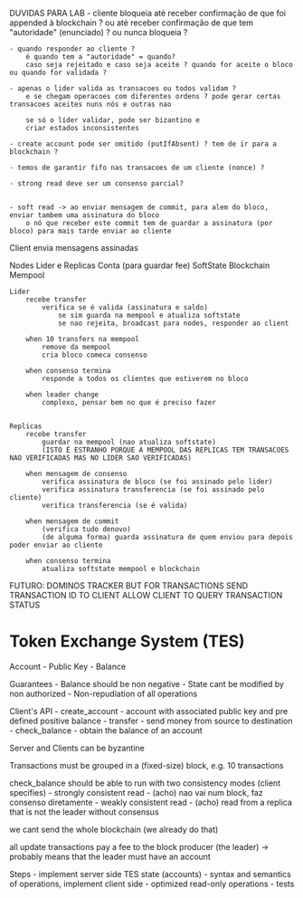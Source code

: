 DUVIDAS PARA LAB
    - cliente bloqueia até receber confirmação de que foi appended à blockchain ?
        ou até receber confirmação de que tem "autoridade" (enunciado) ?
        ou nunca bloqueia ?

    - quando responder ao cliente ? 
        é quando tem a "autoridade" = quando?
        caso seja rejeitado e caso seja aceite ? quando for aceite o bloco ou quando for validada ?

    - apenas o lider valida as transacoes ou todos validam ? 
        e se chegam operacoes com diferentes ordens ? pode gerar certas transacoes aceites nuns nós e outras nao

        se só o líder validar, pode ser bizantino e
        criar estados inconsistentes

    - create account pode ser omitido (putIfAbsent) ? tem de ir para a blockchain ?

    - temos de garantir fifo nas transacoes de um cliente (nonce) ? 

    - strong read deve ser um consenso parcial?
        

    - soft read -> ao enviar mensagem de commit, para alem do bloco, enviar tambem uma assinatura do bloco
        o nó que receber este commit tem de guardar a assinatura (por bloco) para mais tarde enviar ao cliente

Client
    envia mensagens assinadas

Nodes
    Lider e Replicas
        Conta (para guardar fee)
        SoftState
        Blockchain
        Mempool

    Lider
        recebe transfer
            verifica se é valida (assinatura e saldo)
                se sim guarda na mempool e atualiza softstate
                se nao rejeita, broadcast para nodes, responder ao client
        
        when 10 transfers na mempool
            remove da mempool
            cria bloco comeca consenso

        when consenso termina
            responde a todos os clientes que estiverem no bloco

        when leader change
            complexo, pensar bem no que é preciso fazer

        
    Replicas
        recebe transfer
            guardar na mempool (nao atualiza softstate)
            (ISTO É ESTRANHO PORQUE A MEMPOOL DAS REPLICAS TEM TRANSACOES NAO VERIFICADAS MAS NO LIDER SAO VERIFICADAS)

        when mensagem de consenso
            verifica assinatura de bloco (se foi assinado pelo lider)
            verifica assinatura transferencia (se foi assinado pelo cliente)
            verifica transferencia (se é valida)

        when mensagem de commit
            (verifica tudo denovo)
            (de alguma forma) guarda assinatura de quem enviou para depois poder enviar ao cliente

        when consenso termina
            atualiza softstate mempool e blockchain


FUTURO:
DOMINOS TRACKER BUT FOR TRANSACTIONS
SEND TRANSACTION ID TO CLIENT
ALLOW CLIENT TO QUERY TRANSACTION STATUS

# Token Exchange System (TES)

Account - Public Key - Balance

Guarantees - Balance should be non negative - State cant be modified by non authorized - Non-repudiation of all operations

Client's API - create_account - account with associated public key and pre defined positive balance - transfer - send money from source to destination - check_balance - obtain the balance of an account

Server and Clients can be byzantine

Transactions must be grouped in a (fixed-size) block, e.g. 10 transactions

check_balance should be able to run with two consistency modes (client specifies) - strongly consistent read - (acho) nao vai num block, faz consenso diretamente - weakly consistent read - (acho) read from a replica that is not the leader without consensus

we cant send the whole blockchain (we already do that)

all update transactions pay a fee to the block producer (the leader)
-> probably means that the leader must have an account

Steps - implement server side TES state (accounts) - syntax and semantics of operations, implement client side - optimized read-only operations - tests
